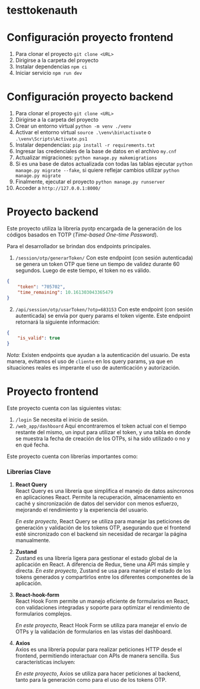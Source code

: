 # testtokenauth

# Configuración proyecto frontend

1. Para clonar el proyecto `git clone <URL>`
2. Dirigirse a la carpeta del proyecto
3. Instalar dependencias `npm ci`
4. Iniciar servicio `npm run dev`

# Configuración proyecto backend

1. Para clonar el proyecto `git clone <URL>`
2. Dirigirse a la carpeta del proyecto
3. Crear un entorno virtual `python -m venv ./venv`
4. Activar el entorno virtual `source .\venv\bin\activate` o  `.\venv\Scripts\Activate.ps1`
5. Instalar dependencias: `pip install -r requirements.txt`
6. Ingresar las credenciales de la base de datos en el archivo `my.cnf`
7. Actualizar migraciones: `python manage.py makemigrations`
8. Si es una base de datos actualizada con todas las tablas ejecutar `python manage.py migrate --fake`, si quiere reflejar cambios utilizar `python manage.py migrate`
9. Finalmente, ejecutar el proyecto `python manage.py runserver`
10. Acceder a `http://127.0.0.1:8000/`

# Proyecto backend

Este proyecto utiliza la librería pyotp encargada de la generación de los códigos basados en TOTP (_Time-based One-time Password_).

Para el desarrollador se brindan dos endpoints principales.

1. `/session/otp/generarToken/` Con este endpoint (con sesión autenticada) se genera un token OTP que tiene un tiempo de validez durante 60 segundos. Luego de este tiempo, el token no es válido.
```json
{
    "token": "705702",
    "time_remaining": 10.161303043365479
}
```

2. `/api/session/otp/usarToken/?otp=683153` Con este endpoint (con sesión autenticada) se envía por query params el token vigente. Este endpoint retornará la siguiente información:

```json
{
    "is_valid": true
}
```

_Nota:_ Existen endpoints que ayudan a la autenticación del usuario. De esta manera, evitamos el uso de `cliente` en los query params, ya que en situaciones reales es imperante el uso de autenticación y autorización.

# Proyecto frontend

Este proyecto cuenta con las siguientes vistas:
1. `/login` Se necesita el inicio de sesión.
2. `/web_app/dashboard` Aquí encontraremos el token actual con el tiempo restante del mismo, un input para utilizar el token, y una tabla en donde se muestra la fecha de creación de los OTPs, si ha sido utilizado o no y en qué fecha.

Este proyecto cuenta con librerías importantes como:

### Librerías Clave

1. **React Query**  
   React Query es una librería que simplifica el manejo de datos asíncronos en aplicaciones React. Permite la recuperación, almacenamiento en caché y sincronización de datos del servidor con menos esfuerzo, mejorando el rendimiento y la experiencia del usuario.

   *En este proyecto*, React Query se utiliza para manejar las peticiones de generación y validación de los tokens OTP, asegurando que el frontend esté sincronizado con el backend sin necesidad de recargar la página manualmente.

2. **Zustand**  
   Zustand es una librería ligera para gestionar el estado global de la aplicación en React. A diferencia de Redux, tiene una API más simple y directa. 
   *En este proyecto*, Zustand se usa para manejar el estado de los tokens generados y compartirlos entre los diferentes componentes de la aplicación.

3. **React-hook-form**  
   React Hook Form permite un manejo eficiente de formularios en React, con validaciones integradas y soporte para optimizar el rendimiento de formularios complejos.

   *En este proyecto*, React Hook Form se utiliza para manejar el envío de OTPs y la validación de formularios en las vistas del dashboard.

4. **Axios**  
   Axios es una librería popular para realizar peticiones HTTP desde el frontend, permitiendo interactuar con APIs de manera sencilla. Sus características incluyen:

   *En este proyecto*, Axios se utiliza para hacer peticiones al backend, tanto para la generación como para el uso de los tokens OTP.

